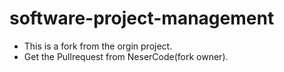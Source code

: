 # software-project-management
- This is a fork from the orgin project.
- Get the Pullrequest from NeserCode(fork owner).

